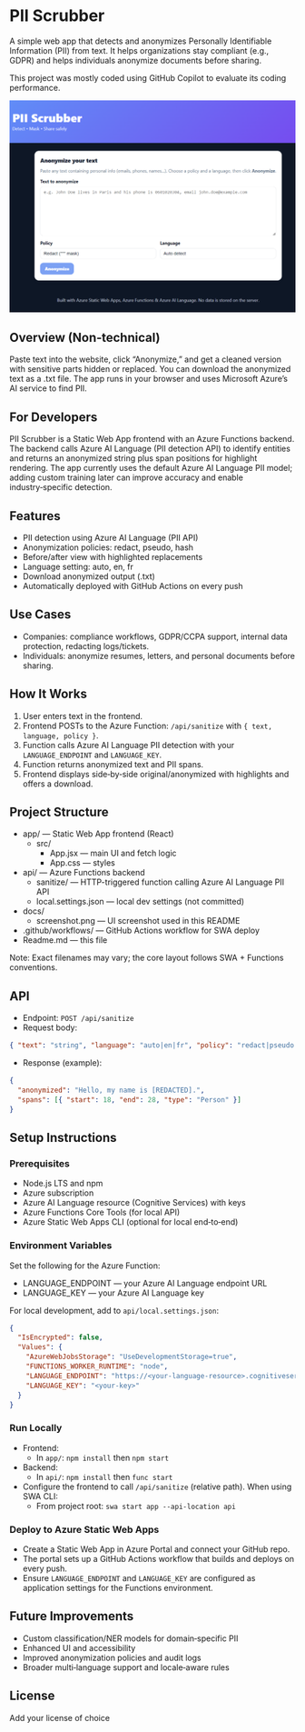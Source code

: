 # PII Scrubber

A simple web app that detects and anonymizes Personally Identifiable Information (PII) from text. It helps organizations stay compliant (e.g., GDPR) and helps individuals anonymize documents before sharing.

This project was mostly coded using GitHub Copilot to evaluate its coding performance.

![PII Scrubber – web UI screenshot](docs/ui.png)

## Overview (Non‑technical)
Paste text into the website, click “Anonymize,” and get a cleaned version with sensitive parts hidden or replaced. You can download the anonymized text as a .txt file. The app runs in your browser and uses Microsoft Azure’s AI service to find PII.

## For Developers
PII Scrubber is a Static Web App frontend with an Azure Functions backend. The backend calls Azure AI Language (PII detection API) to identify entities and returns an anonymized string plus span positions for highlight rendering. The app currently uses the default Azure AI Language PII model; adding custom training later can improve accuracy and enable industry‑specific detection.

## Features
- PII detection using Azure AI Language (PII API)
- Anonymization policies: redact, pseudo, hash
- Before/after view with highlighted replacements
- Language setting: auto, en, fr
- Download anonymized output (.txt)
- Automatically deployed with GitHub Actions on every push

## Use Cases
- Companies: compliance workflows, GDPR/CCPA support, internal data protection, redacting logs/tickets.
- Individuals: anonymize resumes, letters, and personal documents before sharing.

## How It Works
1. User enters text in the frontend.
2. Frontend POSTs to the Azure Function: `/api/sanitize` with `{ text, language, policy }`.
3. Function calls Azure AI Language PII detection with your `LANGUAGE_ENDPOINT` and `LANGUAGE_KEY`.
4. Function returns anonymized text and PII spans.
5. Frontend displays side‑by‑side original/anonymized with highlights and offers a download.

## Project Structure
- app/ — Static Web App frontend (React)
  - src/
    - App.jsx — main UI and fetch logic
    - App.css — styles
- api/ — Azure Functions backend
  - sanitize/ — HTTP-triggered function calling Azure AI Language PII API
  - local.settings.json — local dev settings (not committed)
- docs/
  - screenshot.png — UI screenshot used in this README
- .github/workflows/ — GitHub Actions workflow for SWA deploy
- Readme.md — this file

Note: Exact filenames may vary; the core layout follows SWA + Functions conventions.

## API
- Endpoint: `POST /api/sanitize`
- Request body:
```json
{ "text": "string", "language": "auto|en|fr", "policy": "redact|pseudo|hash" }
```
- Response (example):
```json
{
  "anonymized": "Hello, my name is [REDACTED].",
  "spans": [{ "start": 18, "end": 28, "type": "Person" }]
}
```

## Setup Instructions

### Prerequisites
- Node.js LTS and npm
- Azure subscription
- Azure AI Language resource (Cognitive Services) with keys
- Azure Functions Core Tools (for local API)
- Azure Static Web Apps CLI (optional for local end‑to‑end)

### Environment Variables
Set the following for the Azure Function:
- LANGUAGE_ENDPOINT — your Azure AI Language endpoint URL
- LANGUAGE_KEY — your Azure AI Language key

For local development, add to `api/local.settings.json`:
```json
{
  "IsEncrypted": false,
  "Values": {
    "AzureWebJobsStorage": "UseDevelopmentStorage=true",
    "FUNCTIONS_WORKER_RUNTIME": "node",
    "LANGUAGE_ENDPOINT": "https://<your-language-resource>.cognitiveservices.azure.com/",
    "LANGUAGE_KEY": "<your-key>"
  }
}
```

### Run Locally
- Frontend:
  - In `app/`: `npm install` then `npm start`
- Backend:
  - In `api/`: `npm install` then `func start`
- Configure the frontend to call `/api/sanitize` (relative path). When using SWA CLI:
  - From project root: `swa start app --api-location api`

### Deploy to Azure Static Web Apps
- Create a Static Web App in Azure Portal and connect your GitHub repo.
- The portal sets up a GitHub Actions workflow that builds and deploys on every push.
- Ensure `LANGUAGE_ENDPOINT` and `LANGUAGE_KEY` are configured as application settings for the Functions environment.

## Future Improvements
- Custom classification/NER models for domain‑specific PII
- Enhanced UI and accessibility
- Improved anonymization policies and audit logs
- Broader multi‑language support and locale‑aware rules

## License
Add your license of choice